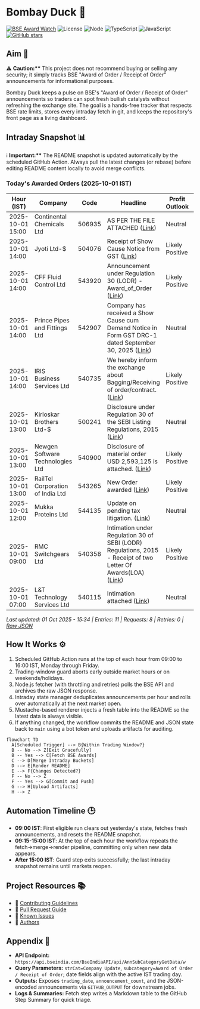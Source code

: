 ﻿# Bombay Duck 🦆

[![BSE Award Watch](https://github.com/dextel2/bombay-duck/actions/workflows/bse-award-watch.yml/badge.svg)](https://github.com/dextel2/bombay-duck/actions/workflows/bse-award-watch.yml) ![License](https://img.shields.io/badge/license-ISC-blue.svg) ![Node](https://img.shields.io/badge/node-20.x-339933.svg) ![TypeScript](https://img.shields.io/badge/TypeScript-5.x-3178C6.svg) ![JavaScript](https://img.shields.io/badge/JavaScript-ES2020-F7DF1E.svg) [![GitHub stars](https://img.shields.io/github/stars/dextel2/bombay-duck?style=social)](https://github.com/dextel2/bombay-duck/stargazers)

<!-- aim:start -->

## Aim 🎯

⚠️ **Caution:\*\*** This project does not recommend buying or selling any security; it simply tracks BSE "Award of Order / Receipt of Order" announcements for informational purposes.

Bombay Duck keeps a pulse on BSE's "Award of Order / Receipt of Order" announcements so traders can spot fresh bullish catalysts without refreshing the exchange site. The goal is a hands-free tracker that respects BSE rate limits, stores every intraday fetch in git, and keeps the repository's front page as a living dashboard.

<!-- aim:end -->

## Intraday Snapshot 📊

ℹ️ **Important:\*\*** The README snapshot is updated automatically by the scheduled GitHub Action. Always pull the latest changes (or rebase) before editing README content locally to avoid merge conflicts.

<!-- snapshot:start -->

### Today's Awarded Orders (2025-10-01 IST)

| Hour (IST) | Company | Code | Headline | Profit Outlook | Announced At |
| --- | --- | --- | --- | --- | --- |
| 2025-10-01 15:00 | Continental Chemicals Ltd | 506935 | AS PER THE FILE ATTACHED ([Link](https://www.bseindia.com/stock-share-price/continental-chemicals-ltd/contchm/506935/)) | Neutral | 01 Oct 2025 - 15:31 |
| 2025-10-01 14:00 | Jyoti Ltd-$ | 504076 | Receipt of Show Cause Notice from GST ([Link](https://www.bseindia.com/stock-share-price/jyoti-ltd/jyoti/504076/)) | Likely Positive | 01 Oct 2025 - 14:51 |
| 2025-10-01 14:00 | CFF Fluid Control Ltd | 543920 | Announcement under Regulation 30 (LODR) -Award_of_Order ([Link](https://www.bseindia.com/stock-share-price/cff-fluid-control-ltd/cff/543920/)) | Likely Positive | 01 Oct 2025 - 14:32 |
| 2025-10-01 14:00 | Prince Pipes and Fittings Ltd | 542907 | Company has received a Show Cause cum Demand Notice in Form GST DRC-1 dated September 30, 2025 ([Link](https://www.bseindia.com/stock-share-price/prince-pipes-and-fittings-ltd/princepipe/542907/)) | Neutral | 01 Oct 2025 - 14:30 |
| 2025-10-01 14:00 | IRIS Business Services Ltd | 540735 | We hereby inform the exchange about Bagging/Receiving of order/contract. ([Link](https://www.bseindia.com/stock-share-price/iris-business-services-ltd/iris/540735/)) | Likely Positive | 01 Oct 2025 - 14:03 |
| 2025-10-01 13:00 | Kirloskar Brothers Ltd-$ | 500241 | Disclosure under Regulation 30 of the SEBI Listing Regulations, 2015 ([Link](https://www.bseindia.com/stock-share-price/kirloskar-brothers-ltd/kirlosbros/500241/)) | Neutral | 01 Oct 2025 - 13:44 |
| 2025-10-01 13:00 | Newgen Software Technologies Ltd | 540900 | Disclosure of material order USD 2,593,125 is attached. ([Link](https://www.bseindia.com/stock-share-price/newgen-software-technologies-ltd/newgen/540900/)) | Likely Positive | 01 Oct 2025 - 13:12 |
| 2025-10-01 13:00 | RailTel Corporation of India Ltd | 543265 | New Order awarded ([Link](https://www.bseindia.com/stock-share-price/railtel-corporation-of-india-ltd/railtel/543265/)) | Likely Positive | 01 Oct 2025 - 13:05 |
| 2025-10-01 12:00 | Mukka Proteins Ltd | 544135 | Update on pending tax litigation. ([Link](https://www.bseindia.com/stock-share-price/mukka-proteins-ltd/mukka/544135/)) | Neutral | 01 Oct 2025 - 12:30 |
| 2025-10-01 09:00 | RMC Switchgears Ltd | 540358 | Intimation under Regulation 30 of SEBI (LODR) Regulations, 2015 - Receipt of two Letter Of Awards(LOA) ([Link](https://www.bseindia.com/stock-share-price/rmc-switchgears-ltd/rmc/540358/)) | Likely Positive | 01 Oct 2025 - 09:49 |
| 2025-10-01 07:00 | L&T Technology Services Ltd | 540115 | Intimation attached ([Link](https://www.bseindia.com/stock-share-price/lt-technology-services-ltd/ltts/540115/)) | Neutral | 01 Oct 2025 - 07:50 |

_Last updated: 01 Oct 2025 - 15:34 | Entries: 11 | Requests: 8 | Retries: 0 | [Raw JSON](data/2025-10-01.json)_

<!-- snapshot:end -->

<!-- how-it-works:start -->

## How It Works ⚙️

1. Scheduled GitHub Action runs at the top of each hour from 09:00 to 16:00 IST, Monday through Friday.
2. Trading-window guard aborts early outside market hours or on weekends/holidays.
3. Node.js fetcher (with throttling and retries) polls the BSE API and archives the raw JSON response.
4. Intraday state manager deduplicates announcements per hour and rolls over automatically at the next market open.
5. Mustache-based renderer injects a fresh table into the README so the latest data is always visible.
6. If anything changed, the workflow commits the README and JSON state back to `main` using a bot token and uploads artifacts for auditing.

```mermaid
flowchart TD
  A[Scheduled Trigger] --> B{Within Trading Window?}
  B -- No --> Z[Exit Gracefully]
  B -- Yes --> C[Fetch BSE Awards]
  C --> D[Merge Intraday Buckets]
  D --> E[Render README]
  E --> F{Changes Detected?}
  F -- No --> Z
  F -- Yes --> G[Commit and Push]
  G --> H[Upload Artifacts]
  H --> Z
```

<!-- how-it-works:end -->

## Automation Timeline 🕒

- **09:00 IST**: First eligible run clears out yesterday's state, fetches fresh announcements, and resets the README snapshot.
- **09:15-15:00 IST**: At the top of each hour the workflow repeats the fetch->merge->render pipeline, committing only when new data appears.
- **After 15:00 IST**: Guard step exits successfully; the last intraday snapshot remains until markets reopen.

## Project Resources 📚

- 📘 [Contributing Guidelines](CONTRIBUTING.md)
- 🧾 [Pull Request Guide](PR_GUIDE.md)
- 🐞 [Known Issues](KNOWN_ISSUES.md)
- 👥 [Authors](AUTHORS.md)

## Appendix 📎

- **API Endpoint:** `https://api.bseindia.com/BseIndiaAPI/api/AnnSubCategoryGetData/w`
- **Query Parameters:** `strCat=Company Update`, `subcategory=Award of Order / Receipt of Order`; date fields align with the active IST trading day.
- **Outputs:** Exposes `trading_date`, `announcement_count`, and the JSON-encoded announcements via `GITHUB_OUTPUT` for downstream jobs.
- **Logs & Summaries:** Fetch step writes a Markdown table to the GitHub Step Summary for quick triage.
